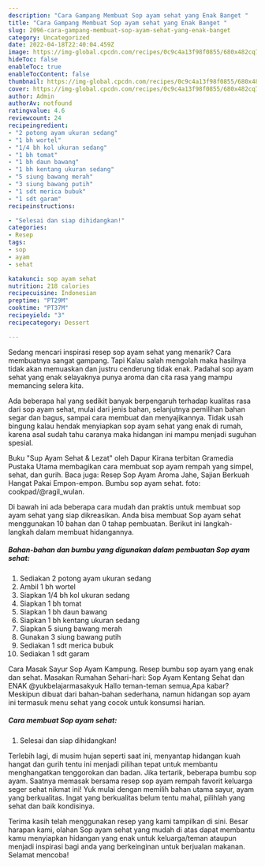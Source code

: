 ```yaml
---
description: "Cara Gampang Membuat Sop ayam sehat yang Enak Banget "
title: "Cara Gampang Membuat Sop ayam sehat yang Enak Banget "
slug: 2096-cara-gampang-membuat-sop-ayam-sehat-yang-enak-banget
category: Uncategorized
date: 2022-04-18T22:40:04.459Z
image: https://img-global.cpcdn.com/recipes/0c9c4a13f98f0855/680x482cq70/sop-ayam-sehat-foto-resep-utama.jpg
hideToc: false
enableToc: true
enableTocContent: false
thumbnail: https://img-global.cpcdn.com/recipes/0c9c4a13f98f0855/680x482cq70/sop-ayam-sehat-foto-resep-utama.jpg
cover: https://img-global.cpcdn.com/recipes/0c9c4a13f98f0855/680x482cq70/sop-ayam-sehat-foto-resep-utama.jpg
author: Admin
authorAv: notfound
ratingvalue: 4.6
reviewcount: 24
recipeingredient:
- "2 potong ayam ukuran sedang"
- "1 bh wortel"
- "1/4 bh kol ukuran sedang"
- "1 bh tomat"
- "1 bh daun bawang"
- "1 bh kentang ukuran sedang"
- "5 siung bawang merah"
- "3 siung bawang putih"
- "1 sdt merica bubuk"
- "1 sdt garam"
recipeinstructions:

- "Selesai dan siap dihidangkan!"
categories:
- Resep
tags:
- sop
- ayam
- sehat

katakunci: sop ayam sehat 
nutrition: 218 calories
recipecuisine: Indonesian
preptime: "PT29M"
cooktime: "PT37M"
recipeyield: "3"
recipecategory: Dessert

---
```



Sedang mencari inspirasi resep sop ayam sehat yang menarik? Cara membuatnya sangat gampang. Tapi Kalau salah mengolah maka hasilnya tidak akan memuaskan dan justru cenderung tidak enak. Padahal sop ayam sehat yang enak selayaknya punya aroma dan cita rasa yang mampu memancing selera kita.


Ada beberapa hal yang sedikit banyak berpengaruh terhadap kualitas rasa dari sop ayam sehat, mulai dari jenis bahan, selanjutnya pemilihan bahan segar dan bagus, sampai cara membuat dan menyajikannya. Tidak usah bingung kalau hendak menyiapkan sop ayam sehat yang enak di rumah, karena asal sudah tahu caranya maka hidangan ini mampu menjadi suguhan spesial.

Buku &#34;Sup Ayam Sehat &amp; Lezat&#34; oleh Dapur Kirana terbitan Gramedia Pustaka Utama membagikan cara membuat sop ayam rempah yang simpel, sehat, dan gurih. Baca juga: Resep Sop Ayam Aroma Jahe, Sajian Berkuah Hangat Pakai Empon-empon. Bumbu sop ayam sehat. foto: cookpad/@ragil_wulan.


Di bawah ini ada beberapa cara mudah dan praktis untuk membuat sop ayam sehat yang siap dikreasikan. Anda bisa membuat Sop ayam sehat menggunakan 10 bahan dan 0 tahap pembuatan. Berikut ini langkah-langkah dalam membuat hidangannya.

<!--inarticleads1-->

##### Bahan-bahan dan bumbu yang digunakan dalam pembuatan Sop ayam sehat:

1. Sediakan 2 potong ayam ukuran sedang
1. Ambil 1 bh wortel
1. Siapkan 1/4 bh kol ukuran sedang
1. Siapkan 1 bh tomat
1. Siapkan 1 bh daun bawang
1. Siapkan 1 bh kentang ukuran sedang
1. Siapkan 5 siung bawang merah
1. Gunakan 3 siung bawang putih
1. Sediakan 1 sdt merica bubuk
1. Sediakan 1 sdt garam


Cara Masak Sayur Sop Ayam Kampung. Resep bumbu sop ayam yang enak dan sehat. Masakan Rumahan Sehari-hari: Sop Ayam Kentang Sehat dan ENAK @yukbelajarmasakyuk Hallo teman-teman semua,Apa kabar? Meskipun dibuat dari bahan-bahan sederhana, namun hidangan sop ayam ini termasuk menu sehat yang cocok untuk konsumsi harian. 

<!--inarticleads2-->

##### Cara membuat Sop ayam sehat:


1. Selesai dan siap dihidangkan!

Terlebih lagi, di musim hujan seperti saat ini, menyantap hidangan kuah hangat dan gurih tentu ini menjadi pilihan tepat untuk membantu menghangatkan tenggorokan dan badan. Jika tertarik, beberapa bumbu sop ayam. Saatnya memasak bersama resep sop ayam rempah favorit keluarga seger sehat nikmat ini! Yuk mulai dengan memilih bahan utama sayur, ayam yang berkualitas. Ingat yang berkualitas belum tentu mahal, pilihlah yang sehat dan baik kondisinya. 

Terima kasih telah menggunakan resep yang kami tampilkan di sini. Besar harapan kami, olahan Sop ayam sehat yang mudah di atas dapat membantu kamu menyiapkan hidangan yang enak untuk keluarga/teman ataupun menjadi inspirasi bagi anda yang berkeinginan untuk berjualan makanan. Selamat mencoba!
